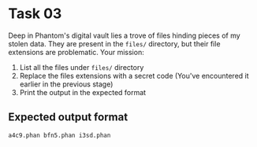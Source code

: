 # Task 03

Deep in Phantom's digital vault lies a trove of files hinding pieces of my stolen data. They are present in the `files/` directory, but their file extensions are problematic. Your mission:

1. List all the files under `files/` directory
2. Replace the files extensions with a secret code (You've encountered it earlier in the previous stage)
3. Print the output in the expected format

## Expected output format

```
a4c9.phan bfn5.phan i3sd.phan
```
